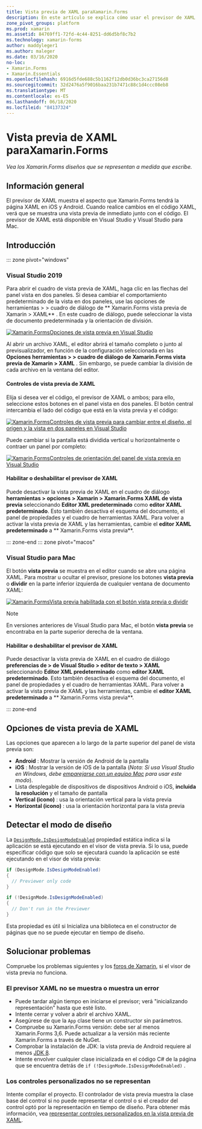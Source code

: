 ```yaml
---
title: Vista previa de XAML paraXamarin.Forms
description: En este artículo se explica cómo usar el previsor de XAML para ver los Xamarin.Forms diseños que se representan a medida que escribe. El previsor de XAML está disponible en Visual Studio 2019 y Visual Studio 2019 para Mac.
zone_pivot_groups: platform
ms.prod: xamarin
ms.assetid: 84769ff1-72fd-4c44-8251-dd6d5bf8c7b2
ms.technology: xamarin-forms
author: maddyleger1
ms.author: maleger
ms.date: 03/16/2020
no-loc:
- Xamarin.Forms
- Xamarin.Essentials
ms.openlocfilehash: 6916d5fde688c5b1162f12db0d36bc3ca27156d8
ms.sourcegitcommit: 32d2476a5f9016baa231b7471c88c1d4ccc08eb8
ms.translationtype: MT
ms.contentlocale: es-ES
ms.lasthandoff: 06/18/2020
ms.locfileid: "84137324"
---
```

# <a name="xaml-previewer-for-xamarinforms"></a>Vista previa de XAML paraXamarin.Forms

_Vea los Xamarin.Forms diseños que se representan a medida que escribe._

## <a name="overview"></a>Información general

El previsor de XAML muestra el aspecto que Xamarin.Forms tendrá la página XAML en iOS y Android. Cuando realice cambios en el código XAML, verá que se muestra una vista previa de inmediato junto con el código. El previsor de XAML está disponible en Visual Studio y Visual Studio para Mac.

## <a name="getting-started"></a>Introducción

::: zone pivot="windows"

### <a name="visual-studio-2019"></a>Visual Studio 2019

Para abrir el cuadro de vista previa de XAML, haga clic en las flechas del panel vista en dos paneles. Si desea cambiar el comportamiento predeterminado de la vista en dos paneles, use las opciones de herramientas > > cuadro de diálogo de ** Xamarin.Forms vista previa de Xamarin > XAML** . En este cuadro de diálogo, puede seleccionar la vista de documento predeterminada y la orientación de división.

[![Xamarin.FormsOpciones de vista previa en Visual Studio](xaml-previewer-images/xamlp-options-vs-sm.png "[! Operador. Opciones de vista previa de NO-LOC (Xamarin. Forms)] en Visual Studio")](xaml-previewer-images/xamlp-options-vs-lg.png#lightbox)

Al abrir un archivo XAML, el editor abrirá el tamaño completo o junto al previsualizador, en función de la configuración seleccionada en las **Opciones herramientas > > cuadro de diálogo de Xamarin.Forms vista previa de Xamarin > XAML** . Sin embargo, se puede cambiar la división de cada archivo en la ventana del editor.

#### <a name="xaml-preview-controls"></a>Controles de vista previa de XAML

Elija si desea ver el código, el previsor de XAML o ambos; para ello, seleccione estos botones en el panel vista en dos paneles. El botón central intercambia el lado del código que está en la vista previa y el código:

[![Xamarin.FormsControles de vista previa para cambiar entre el diseño, el origen y la vista en dos paneles en Visual Studio](xaml-previewer-images/xamlp-controls-splitview-vs-sm.png "[! Operador. Controles de vista previa de NO-LOC (Xamarin. Forms)] para cambiar entre el diseño, el origen y la vista en dos paneles en Visual Studio")](xaml-previewer-images/xamlp-controls-splitview-vs-lg.png#lightbox)

Puede cambiar si la pantalla está dividida vertical u horizontalmente o contraer un panel por completo:

[![Xamarin.FormsControles de orientación del panel de vista previa en Visual Studio](xaml-previewer-images/xamlp-controls-orientation-vs-sm.png "[! Operador. Controles de orientación del panel de previsualizador NO-LOC (Xamarin. Forms)] en Visual Studio")](xaml-previewer-images/xamlp-controls-orientation-vs-lg.png#lightbox)

#### <a name="enable-or-disable-the-xaml-previewer"></a>Habilitar o deshabilitar el previsor de XAML

Puede desactivar la vista previa de XAML en el cuadro de diálogo **herramientas > opciones > Xamarin > Xamarin.Forms XAML de vista previa** seleccionando **Editor XML predeterminado** como **editor XAML predeterminado**. Esto también desactiva el esquema del documento, el panel de propiedades y el cuadro de herramientas XAML. Para volver a activar la vista previa de XAML y las herramientas, cambie el **editor XAML predeterminado** a ** Xamarin.Forms vista previa**.

::: zone-end
::: zone pivot="macos"

### <a name="visual-studio-for-mac"></a>Visual Studio para Mac

El botón **vista previa** se muestra en el editor cuando se abre una página XAML. Para mostrar u ocultar el previsor, presione los botones **vista previa** o **dividir** en la parte inferior izquierda de cualquier ventana de documento XAML:

[![Xamarin.FormsVista previa habilitada con el botón vista previa o dividir](xaml-previewer-images/xamlp-list-sml.png)](xaml-previewer-images/xamlp-list.png#lightbox)

> [!NOTE]
> En versiones anteriores de Visual Studio para Mac, el botón **vista previa** se encontraba en la parte superior derecha de la ventana.

#### <a name="enable-or-disable-the-xaml-previewer"></a>Habilitar o deshabilitar el previsor de XAML

Puede desactivar la vista previa de XAML en el cuadro de diálogo **preferencias de > de Visual Studio > editor de texto > XAML** seleccionando **Editor XML predeterminado** como **editor XAML predeterminado**. Esto también desactiva el esquema del documento, el panel de propiedades y el cuadro de herramientas XAML. Para volver a activar la vista previa de XAML y las herramientas, cambie el **editor XAML predeterminado** a ** Xamarin.Forms vista previa**.

::: zone-end

## <a name="xaml-previewer-options"></a>Opciones de vista previa de XAML

Las opciones que aparecen a lo largo de la parte superior del panel de vista previa son:

* **Android** : Mostrar la versión de Android de la pantalla
* **iOS** : Mostrar la versión de iOS de la pantalla (*Nota: Si usa Visual Studio en Windows, debe [emparejarse con un equipo Mac](~/ios/get-started/installation/windows/connecting-to-mac/index.md) para usar este modo*).
* Lista desplegable de dispositivos de dispositivos Android o iOS, **incluida la resolución** y el tamaño de pantalla
* **Vertical (icono)** : usa la orientación vertical para la vista previa
* **Horizontal (icono)** : usa la orientación horizontal para la vista previa

## <a name="detect-design-mode"></a>Detectar el modo de diseño

La [`DesignMode.IsDesignModeEnabled`](xref:Xamarin.Forms.DesignMode.IsDesignModeEnabled) propiedad estática indica si la aplicación se está ejecutando en el visor de vista previa. Si lo usa, puede especificar código que solo se ejecutará cuando la aplicación se esté ejecutando en el visor de vista previa:

```csharp
if (DesignMode.IsDesignModeEnabled)
{
  // Previewer only code  
}

if (!DesignMode.IsDesignModeEnabled)
{
  // Don't run in the Previewer  
}
```

Esta propiedad es útil si Inicializa una biblioteca en el constructor de páginas que no se puede ejecutar en tiempo de diseño.

## <a name="troubleshooting"></a>Solucionar problemas

Compruebe los problemas siguientes y los [foros de Xamarin](https://forums.xamarin.com/categories/xamarin-forms), si el visor de vista previa no funciona.

### <a name="xaml-previewer-isnt-showing-or-shows-an-error"></a>El previsor XAML no se muestra o muestra un error

* Puede tardar algún tiempo en iniciarse el previsor; verá "inicializando representación" hasta que esté listo.
* Intente cerrar y volver a abrir el archivo XAML.
* Asegúrese de que la `App` clase tiene un constructor sin parámetros.
* Compruebe su Xamarin.Forms versión: debe ser al menos Xamarin.Forms 3,6. Puede actualizar a la versión más reciente Xamarin.Forms a través de NuGet.
* Comprobar la instalación de JDK: la vista previa de Android requiere al menos [JDK 8](https://www.oracle.com/technetwork/java/javase/downloads/index.html).
* Intente envolver cualquier clase inicializada en el código C# de la página que se encuentra detrás de `if (!DesignMode.IsDesignModeEnabled)` .

### <a name="custom-controls-arent-rendering"></a>Los controles personalizados no se representan

Intente compilar el proyecto. El controlador de vista previa muestra la clase base del control si no puede representar el control o si el creador del control optó por la representación en tiempo de diseño. Para obtener más información, vea [representar controles personalizados en la vista previa de XAML](render-custom-controls.md).
